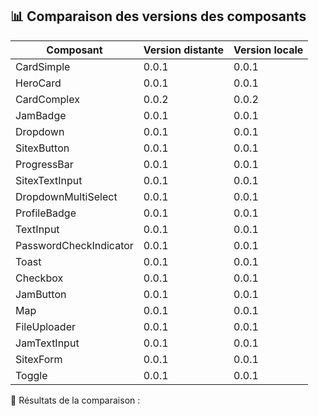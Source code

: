 
## 📊 Comparaison des versions des composants

| Composant                      | Version distante     | Version locale       |
|--------------------------------|----------------------|----------------------|
| CardSimple                     | 0.0.1                | 0.0.1                |
| HeroCard                       | 0.0.1                | 0.0.1                |
| CardComplex                    | 0.0.2                | 0.0.2                |
| JamBadge                       | 0.0.1                | 0.0.1                |
| Dropdown                       | 0.0.1                | 0.0.1                |
| SitexButton                    | 0.0.1                | 0.0.1                |
| ProgressBar                    | 0.0.1                | 0.0.1                |
| SitexTextInput                 | 0.0.1                | 0.0.1                |
| DropdownMultiSelect            | 0.0.1                | 0.0.1                |
| ProfileBadge                   | 0.0.1                | 0.0.1                |
| TextInput                      | 0.0.1                | 0.0.1                |
| PasswordCheckIndicator         | 0.0.1                | 0.0.1                |
| Toast                          | 0.0.1                | 0.0.1                |
| Checkbox                       | 0.0.1                | 0.0.1                |
| JamButton                      | 0.0.1                | 0.0.1                |
| Map                            | 0.0.1                | 0.0.1                |
| FileUploader                   | 0.0.1                | 0.0.1                |
| JamTextInput                   | 0.0.1                | 0.0.1                |
| SitexForm                      | 0.0.1                | 0.0.1                |
| Toggle                         | 0.0.1                | 0.0.1                |


📍 Résultats de la comparaison :
